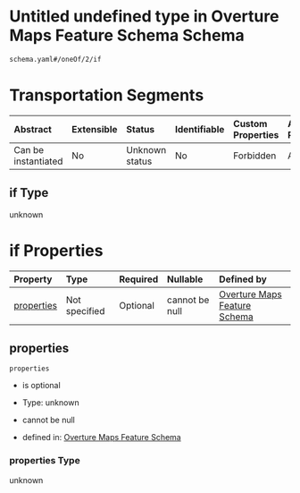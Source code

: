 # Untitled undefined type in Overture Maps Feature Schema Schema

```txt
schema.yaml#/oneOf/2/if
```

# Transportation Segments

| Abstract            | Extensible | Status         | Identifiable | Custom Properties | Additional Properties | Access Restrictions | Defined In                                                                                     |
| :------------------ | :--------- | :------------- | :----------- | :---------------- | :-------------------- | :------------------ | :--------------------------------------------------------------------------------------------- |
| Can be instantiated | No         | Unknown status | No           | Forbidden         | Allowed               | none                | [schema.yaml\*](../../../../../../../tmp/jsonschema/schema/schema.yaml "open original schema") |

## if Type

unknown

# if Properties

| Property                  | Type          | Required | Nullable       | Defined by                                                                                                                 |
| :------------------------ | :------------ | :------- | :------------- | :------------------------------------------------------------------------------------------------------------------------- |
| [properties](#properties) | Not specified | Optional | cannot be null | [Overture Maps Feature Schema](schema-oneof-2-if-properties-properties.md "schema.yaml#/oneOf/2/if/properties/properties") |

## properties



`properties`

*   is optional

*   Type: unknown

*   cannot be null

*   defined in: [Overture Maps Feature Schema](schema-oneof-2-if-properties-properties.md "schema.yaml#/oneOf/2/if/properties/properties")

### properties Type

unknown
